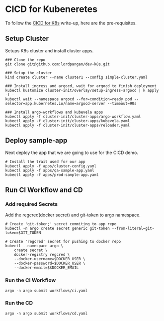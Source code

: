 # CICD for Kubeneretes
To follow the [CICD for K8s](https://lordpangan.com/2022/04/24/cicd-for-kubernetes/) write-up, here are the pre-requisites.
## Setup Cluster
Setups K8s cluster and install cluster apps.
```
### Clone the repo
git clone git@github.com:lordpangan/dev-k8s.git

### Setup the cluster
kind create cluster --name cluster1 --config simple-cluster.yaml

### Install ingress and argocd, wait for argocd to finish deployment
kubectl kustomize cluster-init/overlay/setup-ingress-argocd | k apply -f -
kubectl wait --namespace argocd --for=condition=ready pod --selector=app.kubernetes.io/name=argocd-server --timeout=90s

### Install argo-workflows and kubevela apps
kubectl apply -f cluster-init/cluster-apps/argo-workflow.yaml
kubectl apply -f cluster-init/cluster-apps/kubevela.yaml
kubectl apply -f cluster-init/cluster-apps/reloader.yaml
```

## Deploy sample-app
Next deploy the app that we are going to use for the CICD demo.
```
# Install the trait used for our app
kubectl apply -f apps/cluster-config.yaml
kubectl apply -f apps/qa-sample-app.yaml
kubectl apply -f apps/prod-sample-app.yaml
```

## Run CI Workflow and CD

### Add required Secrets
Add the regcred(docker secret) and git-token to argo namespace.
```
# Create 'git-token;' secret commiting to app repo
kubectl -n argo create secret generic git-token --from-literal=git-token=$GIT_TOKEN

# Create 'regcred' secret for pushing to docker repo
kubectl --namespace argo \
    create secret \
    docker-registry regcred \
    --docker-username=$DOCKER_USER \
    --docker-password=$DOCKER_USER \
    --docker-email=$$DOCKER_EMAIL
```

### Run the CI Workflow
```
argo -n argo submit workflows/ci.yaml
```

### Run the CD
```
argo -n argo submit workflows/cd.yaml
```